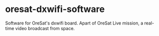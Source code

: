 # oresat-dxwifi-software
Software for OreSat's dxwifi board. Apart of OreSat Live mission, a real-time video broadcast from space. 

